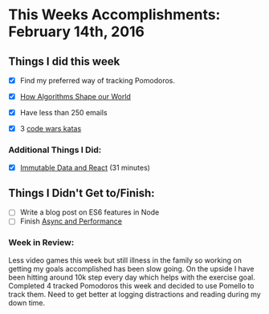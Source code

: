 # This Weeks Accomplishments: February 14th, 2016

## Things I did this week
- [x] Find my preferred way of tracking Pomodoros.
- [x] [How Algorithms Shape our World](https://www.ted.com/talks/kevin_slavin_how_algorithms_shape_our_world)
- [x] Have less than 250 emails
- [x] 3 [code wars katas](http://www.codewars.com)


### Additional Things I Did:
- [x] [Immutable Data and React](https://www.youtube.com/watch?v=I7IdS-PbEgI) (31 minutes)

## Things I Didn't Get to/Finish:
- [ ] Write a blog post on ES6 features in Node
- [ ] Finish [Async and Performance](https://github.com/getify/You-Dont-Know-JS/blob/master/async%20%26%20performance/README.md)

### Week in Review:
Less video games this week but still illness in the family so working on getting my goals accomplished has been slow going.
On the upside I have been hitting around 10k step every day which helps with the exercise goal. Completed 4 tracked Pomodoros
this week and decided to use Pomello to track them. Need to get better at logging distractions and reading during my down time.
